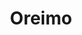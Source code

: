 ---
title: Oreimo
crosslinks:
- anime
- ecchi
- EroMangaSensei
- ChinaDress
- xxanime
- Tsunderes
- RURISQUAD
---